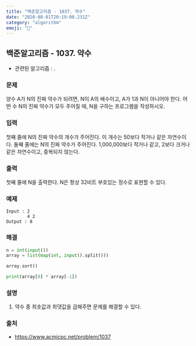 ```yaml
---
title: "백준알고리즘 - 1037. 약수"
date: "2020-08-01T20:19:00.231Z"
category: "algorithm"
emoji: "🐧"
---
```


## 백준알고리즘 - 1037. 약수

- 관련된 알고리즘 : .

### 문제

양수 A가 N의 진짜 약수가 되려면, N이 A의 배수이고, A가 1과 N이 아니어야 한다. 어떤 수 N의 진짜 약수가 모두 주어질 때, N을 구하는 프로그램을 작성하시오.

### 입력

첫째 줄에 N의 진짜 약수의 개수가 주어진다. 이 개수는 50보다 작거나 같은 자연수이다. 둘째 줄에는 N의 진짜 약수가 주어진다. 1,000,000보다 작거나 같고, 2보다 크거나 같은 자연수이고, 중복되지 않는다.

### 출력

첫째 줄에 N을 출력한다. N은 항상 32비트 부호있는 정수로 표현할 수 있다.

### 예제

```
Input : 2
        4 2
Output : 8
```

### 해결

```python
n = int(input())
array = list(map(int, input().split()))

array.sort()

print(array[0] * array[-1])
```

### 설명

1. 약수 중 최솟값과 최댓값을 곱해주면  문제를 해결할 수 있다.

### 출처

- https://www.acmicpc.net/problem/1037
